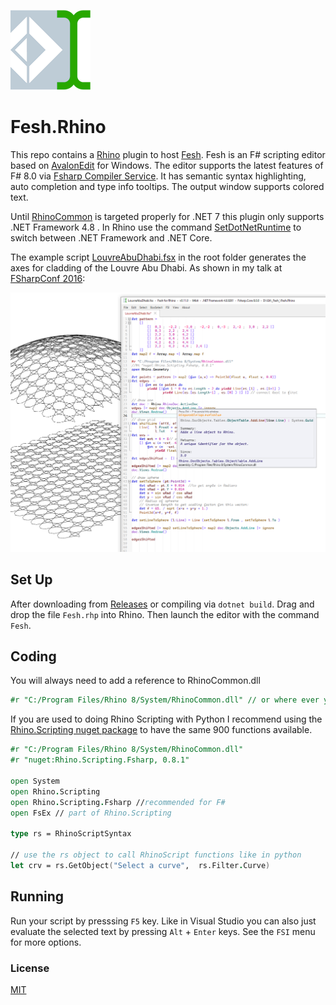 ![Logo](https://raw.githubusercontent.com/goswinr/Fesh.Rhino/main/Media/logo128.png)
# Fesh.Rhino

This repo contains a [Rhino](https://www.rhino3d.com/) plugin to host [Fesh](https://github.com/goswinr/Fesh).
Fesh is an F# scripting editor based on [AvalonEdit](https://github.com/goswinr/AvalonEditB) for Windows.
The editor supports the latest features of F# 8.0 via [Fsharp Compiler Service](https://www.nuget.org/packages/FSharp.Compiler.Service).
It has semantic syntax highlighting, auto completion and type info tooltips.
The output window supports colored text.

Until [RhinoCommon](https://www.nuget.org/packages/rhinocommon#supportedframeworks-body-tab) is targeted properly for .NET 7 this plugin only supports .NET Framework 4.8 .
In Rhino use the command [SetDotNetRuntime](https://www.rhino3d.com/en/docs/guides/netcore/) to switch between .NET Framework and .NET Core.


The example script [LouvreAbuDhabi.fsx](https://github.com/goswinr/Fesh.Rhino/blob/main/LouvreAbuDhabi.fsx) in the root folder generates the axes for cladding of the Louvre Abu Dhabi.
As shown in my talk at [FSharpConf 2016](https://www.youtube.com/watch?v=ZY-bvZZZZnE):

![Screenshot](https://raw.githubusercontent.com/goswinr/Fesh.Rhino/main/Media/screen1.png)

## Set Up
After downloading from [Releases](https://github.com/goswinr/Fesh.Rhino/releases) or compiling via `dotnet build`.
Drag and drop the file `Fesh.rhp` into Rhino.
Then launch the editor with the command `Fesh`.

## Coding
You will always need to add a reference to RhinoCommon.dll


```fsharp
#r "C:/Program Files/Rhino 8/System/RhinoCommon.dll" // or where ever you have it
```

If you are used to doing Rhino Scripting with Python I recommend using the [Rhino.Scripting nuget package](https://nuget.org/packages/Rhino.Scripting) to have the same 900 functions available.


```fsharp
#r "C:/Program Files/Rhino 8/System/RhinoCommon.dll"
#r "nuget:Rhino.Scripting.Fsharp, 0.8.1"

open System
open Rhino.Scripting
open Rhino.Scripting.Fsharp //recommended for F#
open FsEx // part of Rhino.Scripting

type rs = RhinoScriptSyntax

// use the rs object to call RhinoScript functions like in python
let crv = rs.GetObject("Select a curve",  rs.Filter.Curve)
```

## Running
Run your script by presssing `F5` key.
Like in Visual Studio you can also just evaluate the selected text by pressing `Alt` + `Enter` keys.
See the `FSI` menu for more options.

### License
[MIT](https://github.com/goswinr/Fesh.Rhino/blob/main/LICENSE)

